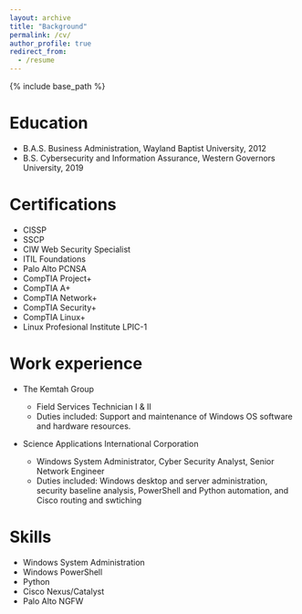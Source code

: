 ```yaml
---
layout: archive
title: "Background"
permalink: /cv/
author_profile: true
redirect_from:
  - /resume
---
```


{% include base_path %}

Education
======
* B.A.S. Business Administration, Wayland Baptist University, 2012
* B.S. Cybersecurity and Information Assurance, Western Governors University, 2019

Certifications
======
* CISSP
* SSCP
* CIW Web Security Specialist
* ITIL Foundations
* Palo Alto PCNSA
* CompTIA Project+
* CompTIA A+
* CompTIA Network+
* CompTIA Security+
* CompTIA Linux+
* Linux Profesional Institute LPIC-1

Work experience
======
* The Kemtah Group
  * Field Services Technician I & II
  * Duties included: Support and maintenance of Windows OS software and hardware resources.

* Science Applications International Corporation
  * Windows System Administrator, Cyber Security Analyst, Senior Network Engineer
  * Duties included: Windows desktop and server administration, security baseline analysis, PowerShell and Python automation, and Cisco routing and swtiching
  
Skills
======
* Windows System Administration
* Windows PowerShell
* Python
* Cisco Nexus/Catalyst
* Palo Alto NGFW

